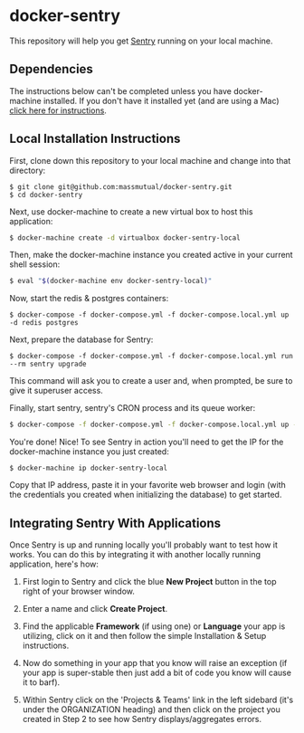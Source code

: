 # docker-sentry

This repository will help you get [Sentry](https://getsentry.com/welcome/) running on your local machine.

## Dependencies

The instructions below can't be completed unless you have docker-machine installed. If you don't have it installed yet (and are using a Mac) [click here for instructions](https://docs.docker.com/docker-for-mac/).

## Local Installation Instructions

First, clone down this repository to your local machine and change into that directory:

```
$ git clone git@github.com:massmutual/docker-sentry.git
$ cd docker-sentry
```

Next, use docker-machine to create a new virtual box to host this application:

```bash
$ docker-machine create -d virtualbox docker-sentry-local
```

Then, make the docker-machine instance you created active in your current shell session:

```bash
$ eval "$(docker-machine env docker-sentry-local)"
```

Now, start the redis & postgres containers:

```
$ docker-compose -f docker-compose.yml -f docker-compose.local.yml up -d redis postgres
```

Next, prepare the database for Sentry:

```
$ docker-compose -f docker-compose.yml -f docker-compose.local.yml run --rm sentry upgrade
```

This command will ask you to create a user and, when prompted, be sure to give it superuser access.

Finally, start sentry, sentry's CRON process and its queue worker:

```bash
$ docker-compose -f docker-compose.yml -f docker-compose.local.yml up -d sentry sentry-cron sentry-worker-1
```

You're done! Nice! To see Sentry in action you'll need to get the IP for the docker-machine instance you just created:

```
$ docker-machine ip docker-sentry-local
```

Copy that IP address, paste it in your favorite web browser and login (with the credentials you created when initializing the database) to get started.

## Integrating Sentry With Applications

Once Sentry is up and running locally you'll probably want to test how it works. You can do this by integrating it with another locally running application, here's how:

1. First login to Sentry and click the blue **New Project** button in the top right of your browser window.

2. Enter a name and click **Create Project**.

3. Find the applicable **Framework** (if using one) or **Language** your app is utilizing, click on it and then follow the simple Installation & Setup instructions.

4. Now do something in your app that you know will raise an exception (if your app is super-stable then just add a bit of code you know will cause it to barf).

5. Within Sentry click on the 'Projects & Teams' link in the left sidebard (it's under the ORGANIZATION heading) and then click on the project you created in Step 2 to see how Sentry displays/aggregates errors.
